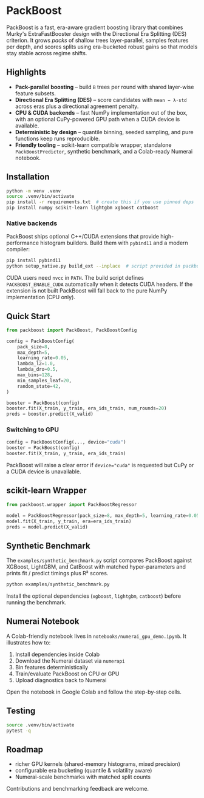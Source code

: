 # PackBoost

PackBoost is a fast, era-aware gradient boosting library that combines Murky's
ExtraFastBooster design with the Directional Era Splitting (DES) criterion.
It grows *packs* of shallow trees layer-parallel, samples features per depth,
and scores splits using era-bucketed robust gains so that models stay stable
across regime shifts.

## Highlights

- **Pack-parallel boosting** – build `B` trees per round with shared layer-wise
  feature subsets.
- **Directional Era Splitting (DES)** – score candidates with
  `mean − λ·std` across eras plus a directional agreement penalty.
- **CPU & CUDA backends** – fast NumPy implementation out of the box, with an
  optional CuPy-powered GPU path when a CUDA device is available.
- **Deterministic by design** – quantile binning, seeded sampling, and pure
  functions keep runs reproducible.
- **Friendly tooling** – scikit-learn compatible wrapper, standalone
  `PackBoostPredictor`, synthetic benchmark, and a Colab-ready Numerai notebook.

## Installation

```bash
python -m venv .venv
source .venv/bin/activate
pip install -r requirements.txt  # create this if you use pinned deps
pip install numpy scikit-learn lightgbm xgboost catboost
```

### Native backends

PackBoost ships optional C++/CUDA extensions that provide high-performance
histogram builders. Build them with `pybind11` and a modern compiler:

```bash
pip install pybind11
python setup_native.py build_ext --inplace  # script provided in packboost/backends
```

CUDA users need `nvcc` in `PATH`. The build script defines
`PACKBOOST_ENABLE_CUDA` automatically when it detects CUDA headers. If the
extension is not built PackBoost will fall back to the pure NumPy implementation
(CPU only).

## Quick Start

```python
from packboost import PackBoost, PackBoostConfig

config = PackBoostConfig(
    pack_size=8,
    max_depth=5,
    learning_rate=0.05,
    lambda_l2=1.0,
    lambda_dro=0.5,
    max_bins=128,
    min_samples_leaf=20,
    random_state=42,
)

booster = PackBoost(config)
booster.fit(X_train, y_train, era_ids_train, num_rounds=20)
preds = booster.predict(X_valid)
```

### Switching to GPU

```python
config = PackBoostConfig(..., device="cuda")
booster = PackBoost(config)
booster.fit(X_train, y_train, era_ids_train)
```

PackBoost will raise a clear error if `device="cuda"` is requested but CuPy or a
CUDA device is unavailable.

## scikit-learn Wrapper

```python
from packboost.wrapper import PackBoostRegressor

model = PackBoostRegressor(pack_size=8, max_depth=5, learning_rate=0.05)
model.fit(X_train, y_train, era=era_ids_train)
preds = model.predict(X_valid)
```

## Synthetic Benchmark

The `examples/synthetic_benchmark.py` script compares PackBoost against
XGBoost, LightGBM, and CatBoost with matched hyper-parameters and prints fit /
predict timings plus R² scores.

```bash
python examples/synthetic_benchmark.py
```

Install the optional dependencies (`xgboost`, `lightgbm`, `catboost`) before
running the benchmark.

## Numerai Notebook

A Colab-friendly notebook lives in `notebooks/numerai_gpu_demo.ipynb`. It
illustrates how to:

1. Install dependencies inside Colab
2. Download the Numerai dataset via `numerapi`
3. Bin features deterministically
4. Train/evaluate PackBoost on CPU or GPU
5. Upload diagnostics back to Numerai

Open the notebook in Google Colab and follow the step-by-step cells.

## Testing

```bash
source .venv/bin/activate
pytest -q
```

## Roadmap

- richer GPU kernels (shared-memory histograms, mixed precision)
- configurable era bucketing (quantile & volatility aware)
- Numerai-scale benchmarks with matched split counts

Contributions and benchmarking feedback are welcome.
